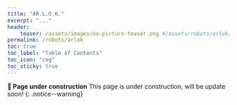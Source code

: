 ```yaml
---
title: "AR.L.O.K."
excerpt: "..."
header: 
    teaser: /assets/images/no-picture-teaser.png #/assets/robots/arlok/arlok.jpg
permalink: /robots/arlok
toc: true
toc_label: "Table of Contents"
toc_icon: "cog"
toc_sticky: true
---
```


**:construction: Page under construction** This page is under construction, will be update soon!
{: .notice--warning}
